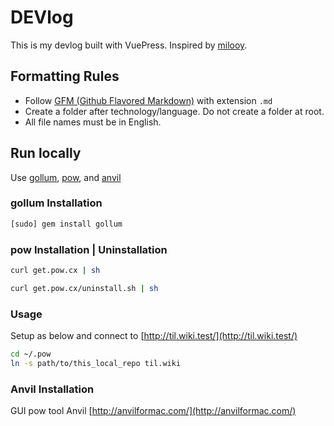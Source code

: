 # DEVlog

This is my devlog built with VuePress. Inspired by [milooy](https://github.com/milooy/TIL).

## Formatting Rules

- Follow [GFM (Github Flavored Markdown)](https://help.github.com/articles/github-flavored-markdown/) with extension `.md`
- Create a folder after technology/language. Do not create a folder at root.
- All file names must be in English.

## Run locally

Use [gollum](https://github.com/gollum/gollum), [pow](http://pow.cx/), and [anvil](http://anvilformac.com/)

### gollum Installation

```bash
[sudo] gem install gollum
```

### pow Installation | Uninstallation

```bash
curl get.pow.cx | sh

curl get.pow.cx/uninstall.sh | sh
```

### Usage

Setup as below and connect to [http://til.wiki.test/](http://til.wiki.test/)

```bash
cd ~/.pow
ln -s path/to/this_local_repo til.wiki
```

### Anvil Installation
GUI pow tool Anvil [http://anvilformac.com/](http://anvilformac.com/)
